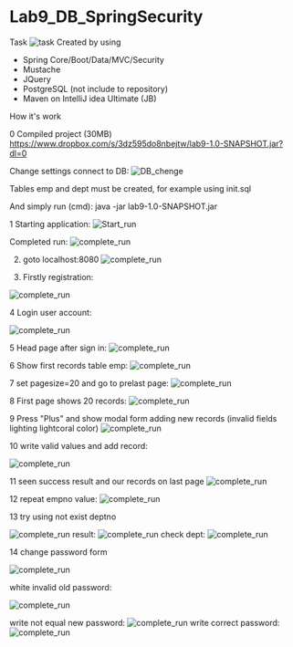 # Lab9_DB_SpringSecurity
Task
![task](images/0.PNG)
Created by using 
- Spring Core/Boot/Data/MVC/Security
- Mustache
- JQuery
- PostgreSQL (not include to repository)
- Maven
on IntelliJ idea Ultimate (JB)

How it's work

0 Compiled project (30MB)
https://www.dropbox.com/s/3dz595do8nbejtw/lab9-1.0-SNAPSHOT.jar?dl=0

Change settings connect to DB: 
![DB_chenge](images/1.PNG)

Tables emp and dept must be created, for example using init.sql

And simply run (cmd):
java -jar lab9-1.0-SNAPSHOT.jar

1 Starting application:
![Start_run](images/2.PNG)

Completed run:
![complete_run](images/3.PNG)

2. goto localhost:8080
![complete_run](images/4.PNG)

3. Firstly registration:

![complete_run](images/5.PNG)

4 Login user account:

![complete_run](images/6.PNG)

5 Head page after sign in:
![complete_run](images/7.PNG)

6 Show first records table emp:
![complete_run](images/8.PNG)

7 set pagesize=20 and go to prelast page:
![complete_run](images/9.PNG)

8 First page shows 20 records:
![complete_run](images/10.PNG)

9 Press "Plus" and show modal form adding new records (invalid fields lighting lightcoral color)
![complete_run](images/11.PNG)

10 write valid values and add record:

![complete_run](images/12.PNG)

11 seen success result and our records on last page 
![complete_run](images/13.PNG)

12 repeat empno value: 
![complete_run](images/14.PNG)

13 try using not exist deptno

![complete_run](images/15.PNG)
result:
![complete_run](images/16.PNG)
check dept:
![complete_run](images/17.PNG)

14 change password form

![complete_run](images/18.PNG)

white invalid old password:

![complete_run](images/19.PNG)

write not equal new password:
![complete_run](images/20.PNG)
write correct password:
![complete_run](images/21.PNG)
